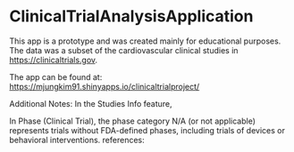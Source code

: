 # ClinicalTrialAnalysisApplication

This app is a prototype and was created mainly for educational purposes. The data was a subset of the cardiovascular clinical studies in https://clinicaltrials.gov.

The app can be found at: https://mjungkim91.shinyapps.io/clinicaltrialproject/

Additional Notes:
In the Studies Info feature,

In Phase (Clinical Trial), the phase category N/A (or not applicable) represents trials without FDA-defined phases, including trials of devices or behavioral interventions. references:
